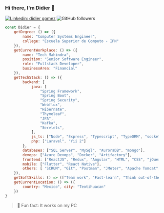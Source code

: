 ### Hi there, I'm Didier 👋


[![Linkedin: didier gomez](https://img.shields.io/badge/-Didier_Gomez-blue?style=flat-square&logo=Linkedin&logoColor=white&link=https://www.linkedin.com/in/didier-gomez-lemus-841390198/)](https://www.linkedin.com/in/didier-gomez-lemus-841390198/)
![GitHub followers](https://img.shields.io/github/followers/didier-gomez?label=Followers&style=social)

```javascript
const Didier = {
    getDegree: () => ({
        name: "Computer Systems Engineer",
        college: "Escuela Superior de Computo - IPN"
    }),
    getCurrentWorkplace: () => ({
        name: "Tech Mahindra",
        position: "Senior Software Engineer",
        role: "Fullstack Developer",
        businessArea: "Financial"
    }),
    getTechStack: () => ({
        backend: {
            java: [
                "Spring Framework",
                "Spring Boot",
                "Spring Security",
                "Webflux",
                "Hibernate",
                "Thymeleaf",
                "JPA",
                "Kafka",
                "Servlets",
            ],
            js_ts: ["Node", "Express", "Typescript", "TypeORM", "socket.io"],
            php: ["Laravel", "Yii 2"]
        },
        databases: ["SQL Server", "MySql", "AuroraDB", "mongo"],
        devops: ["Azure Devops", "Docker", "Artifactory"],
        frontend: ["ReactJS", "Redux", "Angular", "HTML", "CSS", "jQuery", "Chart.js"],
        mobile: ["Flutter", "React Native"],
        others: [ "SCRUM", "Git", "Postman", "JMeter", "Apache Tomcat", "Nginx"]
    }),
    getSoftSkills: () => (["Team work", "Fast-learn", "Think out-of-the-box"]),
    getCurrentLocation: () => ({
        country: "Mexico", city: "Teotihuacan"
    })
}
```
> 📜 Fun fact: It works on my PC

